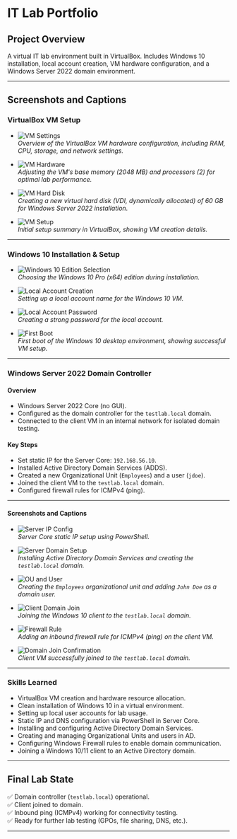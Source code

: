 # IT Lab Portfolio

## Project Overview
A virtual IT lab environment built in VirtualBox. Includes Windows 10 installation, local account creation, VM hardware configuration, and a Windows Server 2022 domain environment.

---

## Screenshots and Captions

### VirtualBox VM Setup
- ![VM Settings](screenshots/ServerVMSetup.png)  
  *Overview of the VirtualBox VM hardware configuration, including RAM, CPU, storage, and network settings.*

- ![VM Hardware](screenshots/ServerVMHardware.png)  
  *Adjusting the VM's base memory (2048 MB) and processors (2) for optimal lab performance.*

- ![VM Hard Disk](screenshots/ServerVMHardDisk.png)  
  *Creating a new virtual hard disk (VDI, dynamically allocated) of 60 GB for Windows Server 2022 installation.*

- ![VM Setup](screenshots/ServerVMSetup2.png)  
  *Initial setup summary in VirtualBox, showing VM creation details.*

---

### Windows 10 Installation & Setup
- ![Windows 10 Edition Selection](screenshots/VMSelections.png)  
  *Choosing the Windows 10 Pro (x64) edition during installation.*

- ![Local Account Creation](screenshots/VMAccountCreation.png)  
  *Setting up a local account name for the Windows 10 VM.*

- ![Local Account Password](screenshots/VMPassword.png)  
  *Creating a strong password for the local account.*

- ![First Boot](screenshots/VMFirstBoot.png)  
  *First boot of the Windows 10 desktop environment, showing successful VM setup.*

---

### Windows Server 2022 Domain Controller

#### Overview
- Windows Server 2022 Core (no GUI).
- Configured as the domain controller for the `testlab.local` domain.
- Connected to the client VM in an internal network for isolated domain testing.

#### Key Steps
- Set static IP for the Server Core: `192.168.56.10`.
- Installed Active Directory Domain Services (ADDS).
- Created a new Organizational Unit (`Employees`) and a user (`jdoe`).
- Joined the client VM to the `testlab.local` domain.
- Configured firewall rules for ICMPv4 (ping).

---

#### Screenshots and Captions

- ![Server IP Config](screenshots/ServerVMSetCustomIP.png)  
  *Server Core static IP setup using PowerShell.*

- ![Server Domain Setup](screenshots/ServerVMSetDomainController.png)  
  *Installing Active Directory Domain Services and creating the `testlab.local` domain.*

- ![OU and User](screenshots/ServerVMOUandUSER.png)  
  *Creating the `Employees` organizational unit and adding `John Doe` as a domain user.*

- ![Client Domain Join](screenshots/ServerVMConnection.png)  
  *Joining the Windows 10 client to the `testlab.local` domain.*

- ![Firewall Rule](screenshots/createnewrule.png)  
  *Adding an inbound firewall rule for ICMPv4 (ping) on the client VM.*

- ![Domain Join Confirmation](screenshots/connection.png)  
  *Client VM successfully joined to the `testlab.local` domain.*

---

### Skills Learned
- VirtualBox VM creation and hardware resource allocation.
- Clean installation of Windows 10 in a virtual environment.
- Setting up local user accounts for lab usage.
- Static IP and DNS configuration via PowerShell in Server Core.
- Installing and configuring Active Directory Domain Services.
- Creating and managing Organizational Units and users in AD.
- Configuring Windows Firewall rules to enable domain communication.
- Joining a Windows 10/11 client to an Active Directory domain.

---

## Final Lab State
✅ Domain controller (`testlab.local`) operational.  
✅ Client joined to domain.  
✅ Inbound ping (ICMPv4) working for connectivity testing.  
✅ Ready for further lab testing (GPOs, file sharing, DNS, etc.).

---

